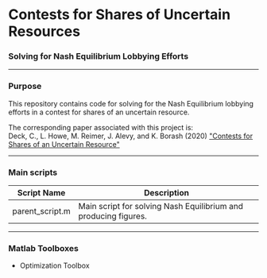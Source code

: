 # Contests for Shares of Uncertain Resources
### Solving for Nash Equilibrium Lobbying Efforts
***
### Purpose
This repository contains code for solving for the Nash Equilibrium lobbying efforts in a contest for shares of an uncertain resource.

The corresponding paper associated with this project is:  
Deck, C., L. Howe, M. Reimer, J. Alevy, and K. Borash (2020) ["Contests for Shares of an Uncertain Resource"](https://ideas.repec.org/p/ala/wpaper/2020-02.html)
***

### Main scripts

Script Name                                | Description
-------------------------------------------|-----------------------------------------
parent_script.m                            | Main script for solving Nash Equilibrium and producing figures.

***

### Matlab Toolboxes
- Optimization Toolbox

